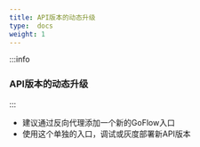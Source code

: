 ```yaml
---
title: API版本的动态升级
type:  docs
weight: 1
---
```


:::info
### API版本的动态升级
:::
- 建议通过反向代理添加一个新的GoFlow入口
- 使用这个单独的入口，调试或灰度部署新API版本

